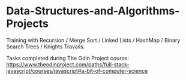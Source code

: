 # Data-Structures-and-Algorithms-Projects

Training with Recursion / Merge Sort / Linked Lists / HashMap / Binary Search Trees / Knights Travails. 

Tasks completed during The Odin Project course: <br>
https://www.theodinproject.com/paths/full-stack-javascript/courses/javascript#a-bit-of-computer-science
